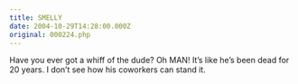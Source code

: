 ```yaml
---
title: SMELLY
date: 2004-10-29T14:28:00.000Z
original: 000224.php
---
```


Have you ever got a whiff of the dude? Oh MAN! It’s like he’s been dead for 20 years. I don’t see how his coworkers can stand it.
